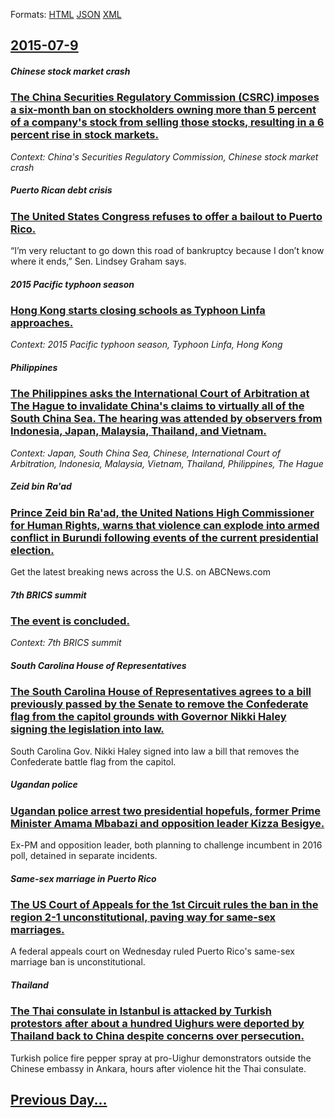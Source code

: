 
Formats: [HTML](2015/07/9/index.html)  [JSON](2015/07/9/index.json)  [XML](2015/07/9/index.xml)  

## [2015-07-9](/news/2015/07/9/index.md)

##### Chinese stock market crash
### [The China Securities Regulatory Commission (CSRC) imposes a six-month ban on stockholders owning more than 5 percent of a company's stock from selling those stocks, resulting in a 6 percent rise in stock markets. ](/news/2015/07/9/the-china-securities-regulatory-commission-csrc-imposes-a-six-month-ban-on-stockholders-owning-more-than-5-percent-of-a-company-s-stock-fr.md)
_Context: China's Securities Regulatory Commission, Chinese stock market crash_

##### Puerto Rican debt crisis
### [The United States Congress refuses to offer a bailout to Puerto Rico. ](/news/2015/07/9/the-united-states-congress-refuses-to-offer-a-bailout-to-puerto-rico.md)
&ldquo;I&rsquo;m very reluctant to go down this road of bankruptcy because I don&rsquo;t know where it ends,&rdquo; Sen. Lindsey Graham says.

##### 2015 Pacific typhoon season
### [Hong Kong starts closing schools as Typhoon Linfa approaches. ](/news/2015/07/9/hong-kong-starts-closing-schools-as-typhoon-linfa-approaches.md)
_Context: 2015 Pacific typhoon season, Typhoon Linfa, Hong Kong_

##### Philippines
### [The Philippines asks the International Court of Arbitration at The Hague to invalidate China's claims to virtually all of the South China Sea. The hearing was attended by observers from Indonesia, Japan, Malaysia, Thailand, and Vietnam. ](/news/2015/07/9/the-philippines-asks-the-international-court-of-arbitration-at-the-hague-to-invalidate-china-s-claims-to-virtually-all-of-the-south-china-se.md)
_Context: Japan, South China Sea, Chinese, International Court of Arbitration, Indonesia, Malaysia, Vietnam, Thailand, Philippines, The Hague_

##### Zeid bin Ra'ad
### [Prince Zeid bin Ra'ad, the United Nations High Commissioner for Human Rights, warns that violence can explode into armed conflict in Burundi following events of the current presidential election. ](/news/2015/07/9/prince-zeid-bin-ra-ad-the-united-nations-high-commissioner-for-human-rights-warns-that-violence-can-explode-into-armed-conflict-in-burundi.md)
Get the latest breaking news across the U.S. on ABCNews.com

##### 7th BRICS summit
### [ The event is concluded. ](/news/2015/07/9/the-event-is-concluded.md)
_Context: 7th BRICS summit_

##### South Carolina House of Representatives
### [The South Carolina House of Representatives agrees to a bill previously passed by the Senate to remove the Confederate flag from the capitol grounds with Governor Nikki Haley signing the legislation into law. ](/news/2015/07/9/the-south-carolina-house-of-representatives-agrees-to-a-bill-previously-passed-by-the-senate-to-remove-the-confederate-flag-from-the-capitol.md)
South Carolina Gov. Nikki Haley signed into law a bill that removes the Confederate battle flag from the capitol.

##### Ugandan police
### [Ugandan police arrest two presidential hopefuls, former Prime Minister Amama Mbabazi and opposition leader Kizza Besigye. ](/news/2015/07/9/ugandan-police-arrest-two-presidential-hopefuls-former-prime-minister-amama-mbabazi-and-opposition-leader-kizza-besigye.md)
Ex-PM and opposition leader, both planning to challenge incumbent in 2016 poll, detained in separate incidents.

##### Same-sex marriage in Puerto Rico
### [The US Court of Appeals for the 1st Circuit rules the ban in the region 2-1 unconstitutional, paving way for same-sex marriages. ](/news/2015/07/9/the-us-court-of-appeals-for-the-1st-circuit-rules-the-ban-in-the-region-2a1-unconstitutional-paving-way-for-same-sex-marriages.md)
A federal appeals court on Wednesday ruled Puerto Rico&#039;s same-sex marriage ban is unconstitutional.

##### Thailand
### [The Thai consulate in Istanbul is attacked by Turkish protestors after about a hundred Uighurs were deported by Thailand back to China despite concerns over persecution. ](/news/2015/07/9/the-thai-consulate-in-istanbul-is-attacked-by-turkish-protestors-after-about-a-hundred-uighurs-were-deported-by-thailand-back-to-china-despi.md)
Turkish police fire pepper spray at pro-Uighur demonstrators outside the Chinese embassy in Ankara, hours after violence hit the Thai consulate.

## [Previous Day...](/news/2015/07/8/index.md)

